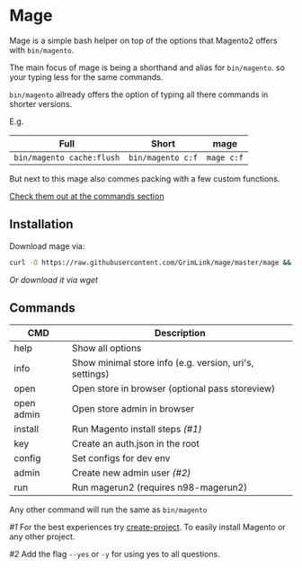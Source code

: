 # Mage

Mage is a simple bash helper
on top of the options that Magento2 offers with `bin/magento`.

The main focus of mage is being a shorthand and alias for `bin/magento`.
so your typing less for the same commands.

`bin/magento` allready offers the option of typing all there commands
in shorter versions.

E.g.

| Full                      | Short             | mage       |
| ------------------------- | ----------------- | ---------- |
| `bin/magento cache:flush` | `bin/magento c:f` | `mage c:f` |

But next to this mage also commes packing with a few custom functions.

[Check them out at the commands section](#commands)

## Installation

Download mage via:

```bash
curl -O https://raw.githubusercontent.com/GrimLink/mage/master/mage && chmod +x mage
```

_Or download it via wget_

## Commands

| CMD        | Description                                             |
| ---------- | ------------------------------------------------------- |
| help       | Show all options                                        |
| info       | Show minimal store info (e.g. version, uri's, settings) |
| open       | Open store in browser (optional pass storeview)         |
| open admin | Open store admin in browser                             |
| install    | Run Magento install steps _(#1)_                        |
| key        | Create an auth.json in the root                         |
| config     | Set configs for dev env                                 |
| admin      | Create new admin user _(#2)_                            |
| run        | Run magerun2 (requires n98-magerun2)                    |

Any other command will run the same as `bin/magento`

_#1_ For the best experiences try [create-project](https://github.com/GrimLink/create-project).
To easily install Magento or any other project.

_#2_ Add the flag `--yes` or `-y` for using yes to all questions.

